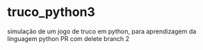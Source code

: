 # truco_python3
simulação de um jogo de truco em python, para aprendizagem da linguagem python
PR com delete branch 2